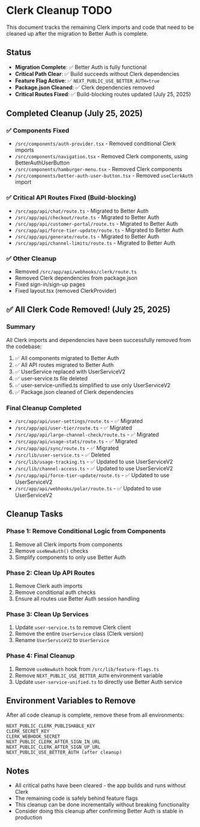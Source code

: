 # Clerk Cleanup TODO

This document tracks the remaining Clerk imports and code that need to be cleaned up after the migration to Better Auth is complete.

## Status
- **Migration Complete**: ✅ Better Auth is fully functional
- **Critical Path Clear**: ✅ Build succeeds without Clerk dependencies
- **Feature Flag Active**: ✅ `NEXT_PUBLIC_USE_BETTER_AUTH=true`
- **Package.json Cleaned**: ✅ Clerk dependencies removed
- **Critical Routes Fixed**: ✅ Build-blocking routes updated (July 25, 2025)

## Completed Cleanup (July 25, 2025)

### ✅ Components Fixed
- `/src/components/auth-provider.tsx` - Removed conditional Clerk imports
- `/src/components/navigation.tsx` - Removed Clerk components, using BetterAuthUserButton
- `/src/components/hamburger-menu.tsx` - Removed Clerk components
- `/src/components/better-auth-user-button.tsx` - Removed `useClerkAuth` import

### ✅ Critical API Routes Fixed (Build-blocking)
- `/src/app/api/chat/route.ts` - Migrated to Better Auth
- `/src/app/api/checkout/route.ts` - Migrated to Better Auth
- `/src/app/api/customer-portal/route.ts` - Migrated to Better Auth
- `/src/app/api/force-tier-update/route.ts` - Migrated to Better Auth
- `/src/app/api/generate/route.ts` - Migrated to Better Auth
- `/src/app/api/channel-limits/route.ts` - Migrated to Better Auth

### ✅ Other Cleanup
- Removed `/src/app/api/webhooks/clerk/route.ts`
- Removed Clerk dependencies from package.json
- Fixed sign-in/sign-up pages
- Fixed layout.tsx (removed ClerkProvider)

## ✅ All Clerk Code Removed! (July 25, 2025)

### Summary
All Clerk imports and dependencies have been successfully removed from the codebase:

1. ✅ All components migrated to Better Auth
2. ✅ All API routes migrated to Better Auth
3. ✅ UserService replaced with UserServiceV2
4. ✅ user-service.ts file deleted
5. ✅ user-service-unified.ts simplified to use only UserServiceV2
6. ✅ Package.json cleaned of Clerk dependencies

### Final Cleanup Completed
- `/src/app/api/user-settings/route.ts` - ✅ Migrated
- `/src/app/api/user-tier/route.ts` - ✅ Migrated
- `/src/app/api/large-channel-check/route.ts` - ✅ Migrated
- `/src/app/api/usage-stats/route.ts` - ✅ Migrated
- `/src/app/api/sync/route.ts` - ✅ Migrated
- `/src/lib/user-service.ts` - ✅ Deleted
- `/src/lib/usage-tracking.ts` - ✅ Updated to use UserServiceV2
- `/src/lib/channel-access.ts` - ✅ Updated to use UserServiceV2
- `/src/app/api/force-tier-update/route.ts` - ✅ Updated to use UserServiceV2
- `/src/app/api/webhooks/polar/route.ts` - ✅ Updated to use UserServiceV2

## Cleanup Tasks

### Phase 1: Remove Conditional Logic from Components
1. Remove all Clerk imports from components
2. Remove `useNewAuth()` checks
3. Simplify components to only use Better Auth

### Phase 2: Clean Up API Routes
1. Remove Clerk auth imports
2. Remove conditional auth checks
3. Ensure all routes use Better Auth session handling

### Phase 3: Clean Up Services
1. Update `user-service.ts` to remove Clerk client
2. Remove the entire `UserService` class (Clerk version)
3. Rename `UserServiceV2` to `UserService`

### Phase 4: Final Cleanup
1. Remove `useNewAuth` hook from `/src/lib/feature-flags.ts`
2. Remove `NEXT_PUBLIC_USE_BETTER_AUTH` environment variable
3. Update `user-service-unified.ts` to directly use Better Auth service

## Environment Variables to Remove

After all code cleanup is complete, remove these from all environments:

```
NEXT_PUBLIC_CLERK_PUBLISHABLE_KEY
CLERK_SECRET_KEY
CLERK_WEBHOOK_SECRET
NEXT_PUBLIC_CLERK_AFTER_SIGN_IN_URL
NEXT_PUBLIC_CLERK_AFTER_SIGN_UP_URL
NEXT_PUBLIC_USE_BETTER_AUTH (after cleanup)
```

## Notes

- All critical paths have been cleared - the app builds and runs without Clerk
- The remaining code is safely behind feature flags
- This cleanup can be done incrementally without breaking functionality
- Consider doing this cleanup after confirming Better Auth is stable in production